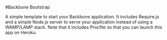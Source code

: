 #Backbone Bootstrap

A simple template to start your Backbone application. It includes Require.js and a simple Node.js server to serve your application instead of using a WAMP/LAMP stack. Note that it includes Procfile so that you can launch this app on Heroku.